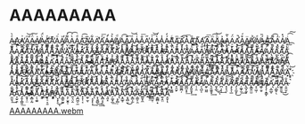# AAAAAAAAA

A̴̖͚̭̟ͤ̀A͕̬͍̓͟҉͉Ą͖̜͍̭͗̕A̘͇͓͔ͫ̕͝Ä̷̲̯̗̩́͠Ḁ̸̸̬͎͚̍À̷̼̟̖͉̈́A̛̳̻̬̘ͤ͜A̧͍̲̠͕͊̕A̹͏̣̩̞ͦ͘A̸̪̤̤̘ͮ̕A̤͉̤͌́͡ͅÀ̤͍̘̜ͬ͡A̧̨͎͉̬̝ͩA̖̣̟͓ͯ͢͡A̴̻̗͕̥̅̕A̻̗̫̹͋͢͟Ä̛̘̬̺͈̕A̛̺̬̪̘ͤ͞A̶̗̹̝̳ͭ̕À̸͚̙̫̬̉Ą̸̤̖̺ͩͅA̧͕͉̫̤͗͡Ā̧̭̰̤̙͞A̡͙͈̱͙ͩ͝A̴͕̗̭̱̍̀A̼̜̖̰̐͟͞Ą̱͔͇̳̋̕A̖͉͚̬͑͞͝À̷̮͎͍͍́A̢̡̟͙̯̾ͅÁ̵̝̫̭͕̓A̢̲̦̟ͨ͏̳A͉͏̯̯̻ͫ͟Ā̛̰̞͕͡ͅẠ͏̯͉̲̊͞Ȁ̸̬͖͙͈͝Å̢̤͕̠̦͘A̹҉͎̜̦́͟A͕̬̟̤͆͟͞A̴͙͎͕̹ͫ͡A̖̗̬ͪ͝͏̬A̶͙̻̣̱͐͢Ą̦̮͙̰̀̃A̠͏̫̦̠̈́͟A̧̛̩̹͈͇̚A̡̬͉̝̭͒́Ä̷̸͚̹̥ͅẢ̸̛͖̼̗̼A̸̢̺̣͙̱ͤÁ̶̼̝̠̠̏A̬͙͈͇͗͘͝A̵̯͍̹̬͌͡A͙̯̯̓͘͏̣Ạ̸̼̪͓́̽A̙̤̠̫ͥ͡͠A̴̢͍̝̮̭̾Ą͈̳̗̼̀͞Ä̴̛͍̠̘́ͅA͙͚̝̗ͪ͢͞A͍̳̰͓̒̕͝Ǎ̸̡͇̯͎͇A̢̧̮͖͚͕̓Ą̧̭͎͕̳͌Å͚͖͉̬͘͜A̸̧͎͙̘̞̿Á̙̹̬̱̒̕A̙҉͈̠͉͋͝Ạ̰̱͖͛̕͜Ạ̶̭̗͔ͩ͠A̛̰̠̟͔̓͝A̯̳̠̣̅͜͜A̧̢̲̮̰͎̒A̷̙̫̫͔̒́A̵̹̬̗̟ͬ͡A͔̹̙͓ͬ̕͞A̛͉͓͕̫͂͢À̛͉̬̰͔̿A̜̳͈̬ͯ͡͝Å̸̻̣̥҉͍Ă̴̳̜̘͠ͅA̻̯͖ͮ͘͢ͅǍ̛̮̬ͅ͏̳Ą̛̞̥̫̟̂A̷͕̫̥̱͊͞Á͔̻͔͍̌͜A̶̯̩͎ͨ͜ͅÄ̧͉̘͚͖̀Ȧ͔̜̯͖́͘A̜̰̺̦ͬ́͝A̲̤͕̖͑́̕A̸̡̪̖̼ͥͅA̷̫͎̠̟ͪ͝Ạ̴̤͈̱̒̀Ă̡̩̙̲̤͞Á̸̳͖̤̞͞Ã̫̪͖͈̕͠A̵̳̬͉̿͝ͅÀ̖̘̪̾͠ͅĄ͍̩̣̀̂ͅA͙͏̵̘͚̻̓À̛̞̯̫̙͝A̳͚̪̦ͬ͠͡A̳̪͙̟̚͟͡A̡̭̬̬̟̅͢A̶̛̜̦̯ͣͅA̸̩͉̺͔ͪ͡A̼̙͖̰ͥ́͠Å̢̮͖̭̟͢A͈̟̲͛͜͟ͅÂ̪̣͎̣͘͢A͓̞͉̤̾͠͡A̧̗̘̖̲͂̕Ȧ̡͕̼̮̙͜Ȃ̶̦͚̞̫͢A̢̲͙̰͎ͦ́Ä̴̢͇̯̤̫Á̸͎̠͖̹͞Á͚̹͈̠̎́À̡̧̜͙͇̙Ą̛͕̲̲̬ͦĄ̹̻̥̖̊͠A͖̭̯̱̚͢͜A̴̜͍̫̐͏̜A̤̼̱͉͛͘͢A̞̫̠̯ͥ̀͢A̡̱͎̻͈̒͟Ä̶͈̟̹̤̀A͙͏̻̩̰̿͡A̦̖̼͍ͪ̕͡A̬͇͚͕ͤ͢͝A̸̧̩̠͔͈͊A͎҉̛͇̣͓̇Ą͓͓̖͋͜ͅA̧͇̱̰̱̔͡A̧̹̬͍̜̎͠Á͍͉̤̭̀͘A̧̪͖̠̼͊̀Ȃ̷̟̞̹͔͞A̴̫̥̫͛̀ͅĄ̝̞̙͎̄͢À͕̖͍̻͜͢A̷̢̻̞͕̰̾A̛͉͈̝ͨ́ͅÅ̗͚͙̲͟͝Ą͕̗̻̣͒͘À͙̼̲̥ͤ͜Ả͔̘̻̮͜͡Ả̴̞̳͕̫̕Ä̵̹͇͎̯͘A̳̱͓̼ͬ́̕A̠҉̴͇̥̤̀Ă̴̳̲̮̜͝A̶͔͇̻͙̒͝À̼̖̭̤ͬ͢Ḁ̛̬̩̏͘ͅA̴̖͚̭̟ͤ̀A͕̬͍̓͟҉͉Ą͖̜͍̭͗̕A̘͇͓͔ͫ̕͝Ä̷̲̯̗̩́͠Ḁ̸̸̬͎͚̍À̷̼̟̖͉̈́A̛̳̻̬̘ͤ͜A̧͍̲̠͕͊̕A̹͏̣̩̞ͦ͘A̸̪̤̤̘ͮ̕A̤͉̤͌́͡ͅÀ̤͍̘̜ͬ͡A̧̨͎͉̬̝ͩA̖̣̟͓ͯ͢͡A̴̻̗͕̥̅̕A̻̗̫̹͋͢͟Ä̛̘̬̺͈̕A̛̺̬̪̘ͤ͞A̶̗̹̝̳ͭ̕À̸͚̙̫̬̉Ą̸̤̖̺ͩͅA̧͕͉̫̤͗͡Ā̧̭̰̤̙͞A̡͙͈̱͙ͩ͝A̴͕̗̭̱̍̀A̼̜̖̰̐͟͞Ą̱͔͇̳̋̕A̖͉͚̬͑͞͝À̷̮͎͍͍́A̢̡̟͙̯̾ͅÁ̵̝̫̭͕̓A̢̲̦̟ͨ͏̳A͉͏̯̯̻ͫ͟Ā̛̰̞͕͡ͅẠ͏̯͉̲̊͞Ȁ̸̬͖͙͈͝Å̢̤͕̠̦͘A̹҉͎̜̦́͟A͕̬̟̤͆͟͞A̴͙͎͕̹ͫ͡A̖̗̬ͪ͝͏̬A̶͙̻̣̱͐͢Ą̦̮͙̰̀̃A̠͏̫̦̠̈́͟A̧̛̩̹͈͇̚A̡̬͉̝̭͒́Ä̷̸͚̹̥ͅẢ̸̛͖̼̗̼A̸̢̺̣͙̱ͤÁ̶̼̝̠̠̏A̬͙͈͇͗͘͝A̵̯͍̹̬͌͡A͙̯̯̓͘͏̣Ạ̸̼̪͓́̽A̙̤̠̫ͥ͡͠A̴̢͍̝̮̭̾Ą͈̳̗̼̀͞Ä̴̛͍̠̘́ͅA͙͚̝̗ͪ͢͞A͍̳̰͓̒̕͝Ǎ̸̡͇̯͎͇A̢̧̮͖͚͕̓Ą̧̭͎͕̳͌Å͚͖͉̬͘͜A̸̧͎͙̘̞̿Á̙̹̬̱̒̕A̙҉͈̠͉͋͝Ạ̰̱͖͛̕͜Ạ̶̭̗͔ͩ͠A̛̰̠̟͔̓͝A̯̳̠̣̅͜͜A̧̢̲̮̰͎̒A̷̙̫̫͔̒́A̵̹̬̗̟ͬ͡A͔̹̙͓ͬ̕͞A̛͉͓͕̫͂͢À̛͉̬̰͔̿A̜̳͈̬ͯ͡͝Å̸̻̣̥҉͍Ă̴̳̜̘͠ͅA̻̯͖ͮ͘͢ͅǍ̛̮̬ͅ͏̳Ą̛̞̥̫̟̂A̷͕̫̥̱͊͞Á͔̻͔͍̌͜A̶̯̩͎ͨ͜ͅÄ̧͉̘͚͖̀Ȧ͔̜̯͖́͘A̜̰̺̦ͬ́͝A̲̤͕̖͑́̕A̸̡̪̖̼ͥͅA̷̫͎̠̟ͪ͝Ạ̴̤͈̱̒̀Ă̡̩̙̲̤͞Á̸̳͖̤̞͞Ã̫̪͖͈̕͠A̵̳̬͉̿͝ͅÀ̖̘̪̾͠ͅĄ͍̩̣̀̂ͅA͙͏̵̘͚̻̓À̛̞̯̫̙͝A̳͚̪̦ͬ͠͡A̳̪͙̟̚͟͡A̡̭̬̬̟̅͢A̶̛̜̦̯ͣͅA̸̩͉̺͔ͪ͡A̼̙͖̰ͥ́͠Å̢̮͖̭̟͢A͈̟̲͛͜͟ͅÂ̪̣͎̣͘͢A͓̞͉̤̾͠͡A̧̗̘̖̲͂̕Ȧ̡͕̼̮̙͜Ȃ̶̦͚̞̫͢A̢̲͙̰͎ͦ́Ä̴̢͇̯̤̫Á̸͎̠͖̹͞Á͚̹͈̠̎́À̡̧̜͙͇̙Ą̛͕̲̲̬ͦĄ̹̻̥̖̊͠A͖̭̯̱̚͢͜A̴̜͍̫̐͏̜A̤̼̱͉͛͘͢A̞̫̠̯ͥ̀͢A̡̱͎̻͈̒͟Ä̶͈̟̹̤̀A͙͏̻̩̰̿͡A̦̖̼͍ͪ̕͡A̬͇͚͕ͤ͢͝A̸̧̩̠͔͈͊A͎҉̛͇̣͓̇Ą͓͓̖͋͜ͅA̧͇̱̰̱̔͡A̧̹̬͍̜̎͠Á͍͉̤̭̀͘A̧̪͖̠̼͊̀Ȃ̷̟̞̹͔͞A̴̫̥̫͛̀ͅĄ̝̞̙͎̄͢À͕̖͍̻͜͢A̷̢̻̞͕̰̾A̛͉͈̝ͨ́ͅÅ̗͚͙̲͟͝Ą͕̗̻̣͒͘À͙̼̲̥ͤ͜Ả͔̘̻̮͜͡Ả̴̞̳͕̫̕Ä̵̹͇͎̯͘A̳̱͓̼ͬ́̕A̠҉̴͇̥̤̀Ă̴̳̲̮̜͝A̶͔͇̻͙̒͝À̼̖̭̤ͬ͢Ḁ̛̬̩̏͘ͅ

[AAAAAAAAA.webm](https://github.com/user-attachments/assets/4c710cad-0067-4a95-8e51-7fab017c4bc1)
